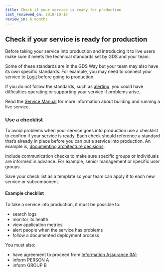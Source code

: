 ```yaml
---
title: Check if your service is ready for production
last_reviewed_on: 2018-10-18
review_in: 6 months
---
```


## Check if your service is ready for production

Before taking your service into production and introducing it to live users make sure it meets the technical standards set by GDS and your team.

Some of these standards are in the GDS Way but your team may also have its own specific standards. For example, you may need to connect your service to [Logit][] before going to production.

If you do not follow the standards, such as [alerting][], you could have difficulties operating or supporting your service if problems arise.

Read the [Service Manual][] for more information about building and running a live service.

### Use a checklist

To avoid problems when your service goes into production use a checklist to confirm if your service is ready. Each check should reference a standard that’s already in place before you can put a service into production. An example is, [documenting architecture decisions].

Include communication checks to make sure specific groups or individuals are informed in advance. For example, senior management or specific user groups.

Save your check list as a template so your team can apply it to each new service or subcomponent.

#### Example checklist

To take a service into production, it must be possible to:

* search logs
* monitor its health
* view application metrics
* alert people when the service has problems
* follow a documented deployment process

You must also:

* have agreement to proceed from [Information Assurance (IA)][]
* inform PERSON A
* inform GROUP B

[Logit]: https://reliability-engineering.cloudapps.digital/logging.html#logging
[Information Assurance (IA)]: https://sites.google.com/a/digital.cabinet-office.gov.uk/gds/operations/information-assurance
[alerting]: operate-services.html#how-to-manage-alerts
[documenting architecture decisions]: build-services.html#architecture-decisions
[Service Manual]: https://www.gov.uk/service-manual/technology
